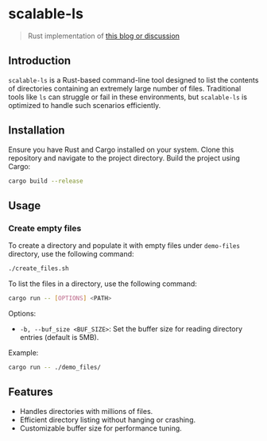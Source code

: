# scalable-ls

> Rust implementation of [this blog or discussion](http://be-n.com/spw/you-can-list-a-million-files-in-a-directory-but-not-with-ls.html)

## Introduction

`scalable-ls` is a Rust-based command-line tool designed to list the contents of directories containing an extremely large number of files. Traditional tools like `ls` can struggle or fail in these environments, but `scalable-ls` is optimized to handle such scenarios efficiently.

## Installation

Ensure you have Rust and Cargo installed on your system. Clone this repository and navigate to the project directory. Build the project using Cargo:

```sh
cargo build --release
```

## Usage

### Create empty files

To create a directory and populate it with empty files under `demo-files` directory, use the following command:

```sh
./create_files.sh
```

To list the files in a directory, use the following command:

```sh
cargo run -- [OPTIONS] <PATH>
```

Options:

- `-b, --buf_size <BUF_SIZE>`: Set the buffer size for reading directory entries (default is 5MB).

Example:

```sh
cargo run -- ./demo_files/
```

## Features

- Handles directories with millions of files.
- Efficient directory listing without hanging or crashing.
- Customizable buffer size for performance tuning.
